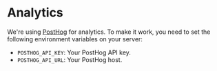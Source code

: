 # Analytics

We're using [PostHog](https://posthog.com) for analytics. To make it work, you need to set the following environment variables on your server:

- `POSTHOG_API_KEY`: Your PostHog API key.
- `POSTHOG_API_URL`: Your PostHog host.
